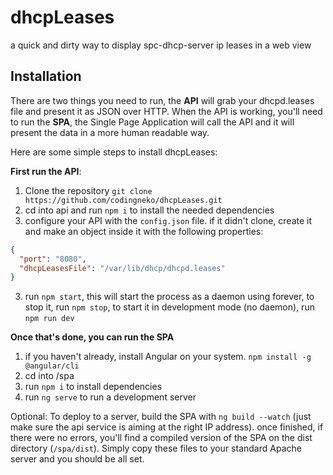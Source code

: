 # dhcpLeases
a quick and dirty way to display spc-dhcp-server ip leases in a web view

## Installation
There are two things you need to run, the **API** will grab your dhcpd.leases file and present it as JSON over HTTP. 
When the API is working, you'll need to run the **SPA**, the Single Page Application will call the API and it will present the data
in a more human readable way.

Here are some simple steps to install dhcpLeases:

**First run the API**:
1. Clone the repository `git clone https://github.com/codingneko/dhcpLeases.git`
2. cd into api and run `npm i` to install the needed dependencies
3. configure your API with the `config.json` file. if it didn't clone, create it and make an object inside it with the following properties:
```JSON
{
  "port": "8080",
  "dhcpLeasesFile": "/var/lib/dhcp/dhcpd.leases"
}
```
3. run `npm start`, this will start the process as a daemon using forever, to stop it, run `npm stop`, to start it in development mode
(no daemon), run `npm run dev`

**Once that's done, you can run the SPA**
1. if you haven't already, install Angular on your system. `npm install -g @angular/cli`
2. cd into /spa
3. run `npm i` to install dependencies
4. run `ng serve` to run a development server

Optional:
To deploy to a server, build the SPA with `ng build --watch` (just make sure the api service is aiming at the right IP address).
once finished, if there were no errors, you'll find a compiled version of the SPA on the dist directory (`/spa/dist`). 
Simply copy these files to your standard Apache server and you should be all set.
